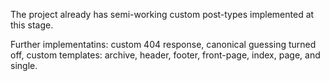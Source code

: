 The project already has semi-working custom post-types implemented at this stage.

Further implementatins: custom 404 response, canonical guessing turned off, custom templates: archive, header, footer, front-page, index, page, and single.